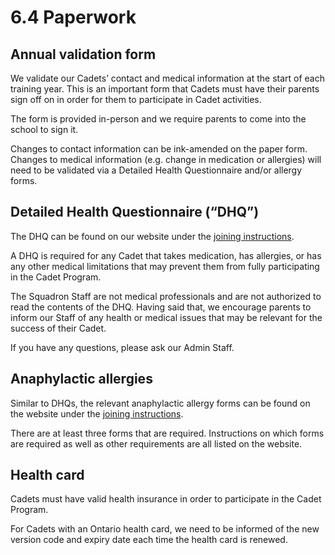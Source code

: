 # 6.4 Paperwork

## Annual validation form

We validate our Cadets’ contact and medical information at the start of each training year. This is an important form that Cadets must have their parents sign off on in order for them to participate in Cadet activities.

The form is provided in-person and we require parents to come into the school to sign it.

Changes to contact information can be ink-amended on the paper form. Changes to medical information \(e.g. change in medication or allergies\) will need to be validated via a Detailed Health Questionnaire and/or allergy forms.

## Detailed Health Questionnaire \(“DHQ”\)

The DHQ can be found on our website under the [joining instructions](https://540goldenhawks.ca/join).

A DHQ is required for any Cadet that takes medication, has allergies, or has any other medical limitations that may prevent them from fully participating in the Cadet Program.

The Squadron Staff are not medical professionals and are not authorized to read the contents of the DHQ. Having said that, we encourage parents to inform our Staff of any health or medical issues that may be relevant for the success of their Cadet.

If you have any questions, please ask our Admin Staff.

## Anaphylactic allergies

Similar to DHQs, the relevant anaphylactic allergy forms can be found on the website under the [joining instructions](https://540goldenhawks.ca/join).

There are at least three forms that are required. Instructions on which forms are required as well as other requirements are all listed on the website.

## Health card

Cadets must have valid health insurance in order to participate in the Cadet Program.

For Cadets with an Ontario health card, we need to be informed of the new version code and expiry date each time the health card is renewed.

